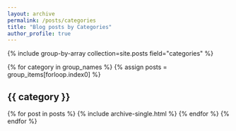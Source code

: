 ```yaml
---
layout: archive
permalink: /posts/categories
title: "Blog posts by Categories"
author_profile: true
---
```


{% include group-by-array collection=site.posts field="categories"  %}

{% for category in group_names %}
  {% assign posts = group_items[forloop.index0] %}
  <h2 id="{{ category | slugify }}" class="archive__subtitle">{{ category }}</h2>
  {% for post in posts %}
    {% include archive-single.html %}
  {% endfor %}
{% endfor %}

